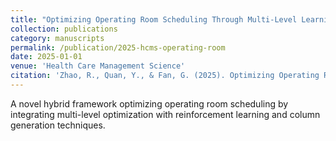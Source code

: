 ```yaml
---
title: "Optimizing Operating Room Scheduling Through Multi-Level Learning and Column Generation: A Novel Hybrid Approach"
collection: publications
category: manuscripts
permalink: /publication/2025-hcms-operating-room
date: 2025-01-01
venue: 'Health Care Management Science'
citation: 'Zhao, R., Quan, Y., & Fan, G. (2025). Optimizing Operating Room Scheduling Through Multi-Level Learning and Column Generation: A Novel Hybrid Approach. <i>Health Care Management Science</i>.'
---
```


A novel hybrid framework optimizing operating room scheduling by integrating multi-level optimization with reinforcement learning and column generation techniques.

